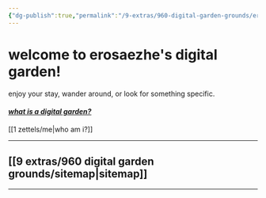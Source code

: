 ```yaml
---
{"dg-publish":true,"permalink":"/9-extras/960-digital-garden-grounds/eros-digital-garden/","tags":"gardenEntry","dgHomeLink":true,"dgPassFrontmatter":false}
---
```



# welcome to erosaezhe's digital garden!

enjoy your stay, wander around, or look for something specific.

#### *[what is a digital garden?](https://maggieappleton.com/garden-history)*

[[1 zettels/me|who am i?]]

---
## [[9 extras/960 digital garden grounds/sitemap|sitemap]]

---
